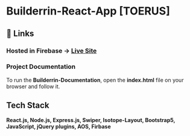 # Builderrin-React-App [TOERUS]

## 🔗 Links

### Hosted in Firebase -> [Live Site](https://builderin-react.web.app/)

### Project Documentation

To run the <b>Builderrin-Documentation</b>, open the <b>index.html</b> file on your browser and follow it.

## Tech Stack

**React.js, Node.js, Express.js, Swiper, Isotope-Layout, Bootstrap5, JavaScript, jQuery plugins, AOS, Firbase**
